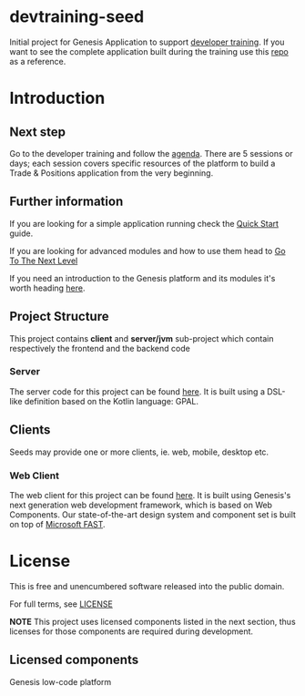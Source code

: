 # devtraining-seed

Initial project for Genesis Application to support [developer training](https://docs.genesis.global/secure/getting-started/developer-training/training-intro/). If you want to see the complete application built during the training use this [repo](https://github.com/genesiscommunitysuccess/devtraining-alpha) as a reference.

# Introduction

## Next step

Go to the developer training and follow the [agenda](https://docs.genesis.global/secure/getting-started/developer-training/training-intro/#programme). There are 5 sessions or days; each session covers specific resources of the platform to build a Trade & Positions application from the very beginning.

## Further information

If you are looking for a simple application running check the [Quick Start](https://docs.genesis.global/secure/getting-started/quick-start/) guide.

If you are looking for advanced modules and how to use them head to [Go To The Next Level](https://docs.genesis.global/secure/getting-started/go-to-the-next-level/introduction/)

If you need an introduction to the Genesis platform and its modules it's worth heading [here](https://docs.genesis.global/secure/getting-started/learn-the-basics/simple-introduction/).


## Project Structure

This project contains **client** and **server/jvm** sub-project which contain respectively the frontend and the backend code

### Server

The server code for this project can be found [here](./server/jvm/server/README.md).
It is built using a DSL-like definition based on the Kotlin language: GPAL.

## Clients

Seeds may provide one or more clients, ie. web, mobile, desktop etc.

### Web Client

The web client for this project can be found [here](./client/web/README.md). It is built using Genesis's next
generation web development framework, which is based on Web Components. Our state-of-the-art design system and component
set is built on top of [Microsoft FAST](https://www.fast.design/docs/introduction/).

# License

This is free and unencumbered software released into the public domain.

For full terms, see [LICENSE](./LICENSE)

**NOTE** This project uses licensed components listed in the next section, thus licenses for those components are required during development.

## Licensed components
Genesis low-code platform
